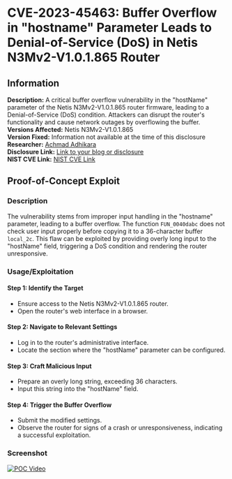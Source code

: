 # CVE-2023-45463: Buffer Overflow in "hostname" Parameter Leads to Denial-of-Service (DoS) in Netis N3Mv2-V1.0.1.865 Router

## Information
**Description:** A critical buffer overflow vulnerability in the "hostName" parameter of the Netis N3Mv2-V1.0.1.865 router firmware, leading to a Denial-of-Service (DoS) condition. Attackers can disrupt the router's functionality and cause network outages by overflowing the buffer.  
**Versions Affected:** Netis N3Mv2-V1.0.1.865  
**Version Fixed:** Information not available at the time of this disclosure  
**Researcher:** [Achmad Adhikara](https://github.com/adhikara13)  
**Disclosure Link:** [Link to your blog or disclosure](https://www.luwaklab.my.id/blog)  
**NIST CVE Link:** [NIST CVE Link](https://nvd.nist.gov/vuln/detail/CVE-2023-45463)  

## Proof-of-Concept Exploit
### Description
The vulnerability stems from improper input handling in the "hostname" parameter, leading to a buffer overflow. The function `FUN_0040dabc` does not check user input properly before copying it to a 36-character buffer `local_2c`. This flaw can be exploited by providing overly long input to the "hostName" field, triggering a DoS condition and rendering the router unresponsive.

### Usage/Exploitation
#### Step 1: Identify the Target
- Ensure access to the Netis N3Mv2-V1.0.1.865 router.
- Open the router's web interface in a browser.

#### Step 2: Navigate to Relevant Settings
- Log in to the router's administrative interface.
- Locate the section where the "hostName" parameter can be configured.

#### Step 3: Craft Malicious Input
- Prepare an overly long string, exceeding 36 characters.
- Input this string into the "hostName" field.

#### Step 4: Trigger the Buffer Overflow
- Submit the modified settings.
- Observe the router for signs of a crash or unresponsiveness, indicating a successful exploitation.

### Screenshot
[![POC Video](https://img.youtube.com/vi/IxfQg_3SV9o/maxresdefault.jpg)](https://youtu.be/7QtOXkM-Kyw)

